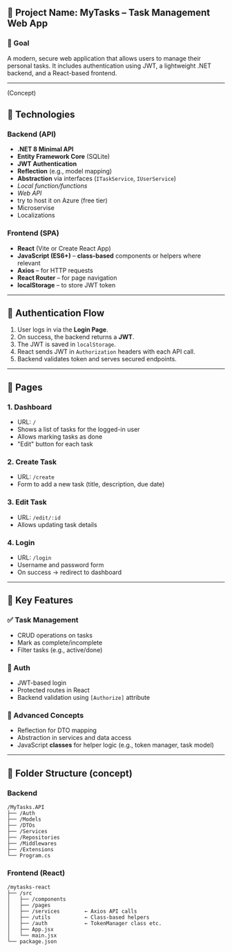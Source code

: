 ## 📄 Project Name: **MyTasks – Task Management Web App**

### 🎯 Goal

A modern, secure web application that allows users to manage their personal tasks. It includes authentication using JWT, a lightweight .NET backend, and a React-based frontend.

---
(Concept)

## 🧱 Technologies

### Backend (API)

* **.NET 8 Minimal API**
* **Entity Framework Core** (SQLite)
* **JWT Authentication**
* **Reflection** (e.g., model mapping)
* **Abstraction** via interfaces (`ITaskService`, `IUserService`)
* *Local function/functions*
* *Web API*
* try to host it on Azure (free tier)
* Microservise
* Localizations

### Frontend (SPA)

* **React** (Vite or Create React App)
* **JavaScript (ES6+)** – **class-based** components or helpers where relevant
* **Axios** – for HTTP requests
* **React Router** – for page navigation
* **localStorage** – to store JWT token

---

## 🔐 Authentication Flow

1. User logs in via the **Login Page**.
2. On success, the backend returns a **JWT**.
3. The JWT is saved in `localStorage`.
4. React sends JWT in `Authorization` headers with each API call.
5. Backend validates token and serves secured endpoints.

---

## 📄 Pages

### 1. **Dashboard**

* URL: `/`
* Shows a list of tasks for the logged-in user
* Allows marking tasks as done
* "Edit" button for each task

### 2. **Create Task**

* URL: `/create`
* Form to add a new task (title, description, due date)

### 3. **Edit Task**

* URL: `/edit/:id`
* Allows updating task details

### 4. **Login**

* URL: `/login`
* Username and password form
* On success → redirect to dashboard

---

## 🧩 Key Features

### ✅ Task Management

* CRUD operations on tasks
* Mark as complete/incomplete
* Filter tasks (e.g., active/done)

### 🔐 Auth

* JWT-based login
* Protected routes in React
* Backend validation using `[Authorize]` attribute

### 🧠 Advanced Concepts

* Reflection for DTO mapping
* Abstraction in services and data access
* JavaScript **classes** for helper logic (e.g., token manager, task model)

---

## 📁 Folder Structure (concept)

### Backend

```
/MyTasks.API
├── /Auth
├── /Models
├── /DTOs
├── /Services
├── /Repositories
├── /Middlewares
├── /Extensions
└── Program.cs
```

### Frontend (React)

```
/mytasks-react
├── /src
│   ├── /components
│   ├── /pages
│   ├── /services        ← Axios API calls
│   ├── /utils           ← Class-based helpers
│   ├── /auth            ← TokenManager class etc.
│   ├── App.jsx
│   └── main.jsx
└── package.json
```
